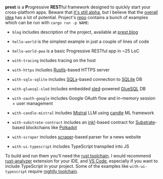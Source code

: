 **prest** is a **P**rogressive **REST**ful framework designed to quickly start your cross-platform apps. Beware that [it's still alpha](https://prest.blog/roadmap), but I believe that the [overall idea](https://prest.blog/motivation) has a lot of potential. Project's [repo](https://github.com/edezhic/prest) contains a bunch of examples which can be run with `cargo run -p NAME`:

- `blog` includes description of the project, available at [prest.blog](https://prest.blog)
- `hello-world` is the simplest example in just a couple of lines of code
- `hello-world-pwa` is a basic Progressive RESTful app in ~25 LoC
- `with-tracing` includes tracing on the host
- `with-https` includes [Rustls](https://github.com/rustls/rustls)-based HTTPS server
- `with-sqlx-sqlite` includes [SQLx](https://github.com/launchbadge/sqlx)-based connection to [SQLite](https://www.sqlite.org/index.html) DB
- `with-gluesql-sled` includes embedded [sled](http://sled.rs/)-powered [GlueSQL](https://gluesql.org/docs/) DB

- `with-oauth-google` includes Google OAuth flow and in-memory session + user management
- `with-candle-mistral` includes [Mistral](https://mistral.ai/news/announcing-mistral-7b/) LLM using [candle](https://github.com/huggingface/candle) ML framework
- `with-substrate-contract` includes an [ink!](https://use.ink/)-based contract for [Substrate](https://substrate.io/)-based blockchains like [Polkadot](https://www.polkadot.network/)
- `with-scraper` includes [scraper](https://github.com/causal-agent/scraper-based)-based parser for a news website
- `with-ui-typescript` includes TypeScript transpiled into JS

To build and run them you'll need the [rust toolchain](https://rustup.rs/). I would recommend [rust-analyzer](https://rust-analyzer.github.io/) extension for your IDE, and [VS Code](https://code.visualstudio.com/), especially if you want to include TypeScript in your project. Some of the examples like `with-ui-typescript` require [nightly toolchain](https://rust-lang.github.io/rustup/concepts/channels.html#working-with-nightly-rust).
